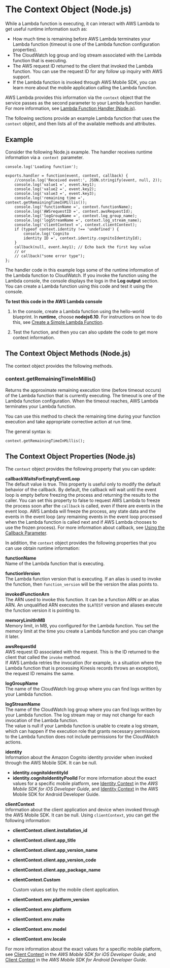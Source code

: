 # The Context Object \(Node\.js\)<a name="nodejs-prog-model-context"></a>

While a Lambda function is executing, it can interact with AWS Lambda to get useful runtime information such as:
+ How much time is remaining before AWS Lambda terminates your Lambda function \(timeout is one of the Lambda function configuration properties\)\.
+ The CloudWatch log group and log stream associated with the Lambda function that is executing\.
+ The AWS request ID returned to the client that invoked the Lambda function\. You can use the request ID for any follow up inquiry with AWS support\.
+ If the Lambda function is invoked through AWS Mobile SDK, you can learn more about the mobile application calling the Lambda function\.

AWS Lambda provides this information via the `context` object that the service passes as the second parameter to your Lambda function handler\. For more information, see [Lambda Function Handler \(Node\.js\)](nodejs-prog-model-handler.md)\.

 The following sections provide an example Lambda function that uses the `context` object, and then lists all of the available methods and attributes\. 

## Example<a name="nodejs-prog-model-context-example"></a>

Consider the following Node\.js example\. The handler receives runtime information via a  `context`  parameter\. 

```
console.log('Loading function');

exports.handler = function(event, context, callback) {
    //console.log('Received event:', JSON.stringify(event, null, 2));
    console.log('value1 =', event.key1);
    console.log('value2 =', event.key2);
    console.log('value3 =', event.key3);
    console.log('remaining time =', context.getRemainingTimeInMillis());
    console.log('functionName =', context.functionName);
    console.log('AWSrequestID =', context.awsRequestId);
    console.log('logGroupName =', context.log_group_name);
    console.log('logStreamName =', context.log_stream_name);
    console.log('clientContext =', context.clientContext);
    if (typeof context.identity !== 'undefined') {
        console.log('Cognito
        identity ID =', context.identity.cognitoIdentityId);
    }    
    callback(null, event.key1); // Echo back the first key value
    // or
    // callback("some error type"); 
};
```

The handler code in this example logs some of the runtime information of the Lambda function to CloudWatch\. If you invoke the function using the Lambda console, the console displays the logs in the **Log output** section\. You can create a Lambda function using this code and test it using the console\.

**To test this code in the AWS Lambda console**

1. In the console, create a Lambda function using the hello\-world blueprint\. In **runtime**, choose **nodejs6\.10**\. For instructions on how to do this, see [Create a Simple Lambda Function](get-started-create-function.md)\. 

1. Test the function, and then you can also update the code to get more context information\.

## The Context Object Methods \(Node\.js\)<a name="nodejs-prog-model-context-methods"></a>

The context object provides the following methods\. 

### context\.getRemainingTimeInMillis\(\)<a name="nodejs-prog-model-context-methods-getRemainingTimeInMillis-nodejs"></a>

Returns the approximate remaining execution time \(before timeout occurs\) of the Lambda function that is currently executing\. The timeout is one of the Lambda function configuration\. When the timeout reaches, AWS Lambda terminates your Lambda function\. 

You can use this method to check the remaining time during your function execution and take appropriate corrective action at run time\.

The general syntax is:

```
context.getRemainingTimeInMillis();
```

## The Context Object Properties \(Node\.js\)<a name="nodejs-prog-model-context-properties"></a>

The `context` object provides the following property that you can update:

**callbackWaitsForEmptyEventLoop**  
The default value is true\. This property is useful only to modify the default behavior of the callback\. By default, the callback will wait until the event loop is empty before freezing the process and returning the results to the caller\. You can set this property to false to request AWS Lambda to freeze the process soon after the `callback` is called, even if there are events in the event loop\. AWS Lambda will freeze the process, any state data and the events in the event loop \(any remaining events in the event loop processed when the Lambda function is called next and if AWS Lambda chooses to use the frozen process\)\. For more information about callback, see [Using the Callback Parameter](nodejs-prog-model-handler.md#nodejs-prog-model-handler-callback)\.

In addition, the `context` object provides the following properties that you can use obtain runtime information:

**functionName**  
Name of the Lambda function that is executing\.

**functionVersion**  
The Lambda function version that is executing\. If an alias is used to invoke the function, then `function_version` will be the version the alias points to\.

**invokedFunctionArn**  
The ARN used to invoke this function\. It can be a function ARN or an alias ARN\. An unqualified ARN executes the `$LATEST` version and aliases execute the function version it is pointing to\. 

**memoryLimitInMB**  
Memory limit, in MB, you configured for the Lambda function\. You set the memory limit at the time you create a Lambda function and you can change it later\.

**awsRequestId**  
AWS request ID associated with the request\. This is the ID returned to the client that called the `invoke` method\.   
If AWS Lambda retries the invocation \(for example, in a situation where the Lambda function that is processing Kinesis records throws an exception\), the request ID remains the same\.

**logGroupName**  
The name of the CloudWatch log group where you can find logs written by your Lambda function\.

**logStreamName**  
 The name of the CloudWatch log group where you can find logs written by your Lambda function\. The log stream may or may not change for each invocation of the Lambda function\.  
The value is null if your Lambda function is unable to create a log stream, which can happen if the execution role that grants necessary permissions to the Lambda function does not include permissions for the CloudWatch actions\.

**identity**  
Information about the Amazon Cognito identity provider when invoked through the AWS Mobile SDK\. It can be null\.  
+ **identity\.cognitoIdentityId**
+ **identity\.cognitoIdentityPoolId**
For more information about the exact values for a specific mobile platform, see [Identity Context](https://docs.aws.amazon.com/mobile/sdkforios/developerguide/lambda.html#identitycontext) in the *AWS Mobile SDK for iOS Developer Guide*, and [Identity Context](https://docs.aws.amazon.com/mobile/sdkforandroid/developerguide/lambda.html#identity-context) in the AWS Mobile SDK for Android Developer Guide\.

**clientContext**  
Information about the client application and device when invoked through the AWS Mobile SDK\. It can be null\. Using `clientContext`, you can get the following information:  
+ **clientContext\.client\.installation\_id**
+ **clientContext\.client\.app\_title**
+ **clientContext\.client\.app\_version\_name**
+ **clientContext\.client\.app\_version\_code**
+ **clientContext\.client\.app\_package\_name**
+ **clientContext\.Custom**

  Custom values set by the mobile client application\.
+ **clientContext\.env\.platform\_version**
+ **clientContext\.env\.platform**
+ **clientContext\.env\.make**
+ **clientContext\.env\.model**
+ **clientContext\.env\.locale**

For more information about the exact values for a specific mobile platform, see [Client Context](https://docs.aws.amazon.com/mobile/sdkforios/developerguide/lambda.html#clientcontext) in the *AWS Mobile SDK for iOS Developer Guide*, and [Client Context](https://docs.aws.amazon.com/mobile/sdkforandroid/developerguide/lambda.html#client-context) in the *AWS Mobile SDK for Android Developer Guide*\.